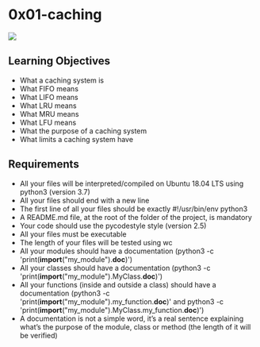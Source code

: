 # 0x01-caching
<img src=https://camo.githubusercontent.com/127cd770bb9da936cc9f5416af65131fad494c73864a87254d8a64c1ec56366b/68747470733a2f2f64336c6b63336e357468303178372e636c6f756466726f6e742e6e65742f77702d636f6e74656e742f75706c6f6164732f323032322f30382f32363031343530302f496d706c656d656e742d63616368696e672d6c617965722d696e2d776562332d70726f64756374732e706e67>

## Learning Objectives

- What a caching system is
- What FIFO means
- What LIFO means
- What LRU means
- What MRU means
- What LFU means
- What the purpose of a caching system
- What limits a caching system have

## Requirements
- All your files will be interpreted/compiled on Ubuntu 18.04 LTS using python3 (version 3.7)
- All your files should end with a new line
- The first line of all your files should be exactly #!/usr/bin/env python3
- A README.md file, at the root of the folder of the project, is mandatory
- Your code should use the pycodestyle style (version 2.5)
- All your files must be executable
- The length of your files will be tested using wc
- All your modules should have a documentation (python3 -c 'print(__import__("my_module").__doc__)')
- All your classes should have a documentation (python3 -c 'print(__import__("my_module").MyClass.__doc__)')
- All your functions (inside and outside a class) should have a documentation (python3 -c 'print(__import__("my_module").my_function.__doc__)' and python3 -c 'print(__import__("my_module").MyClass.my_function.__doc__)')
- A documentation is not a simple word, it’s a real sentence explaining what’s the purpose of the module, class or method (the length of it will be verified)
